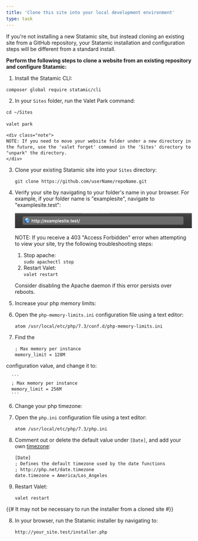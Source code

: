 ```yaml
---
title: 'Clone this site into your local development environment'
type: task
---
```


<!--  For demonstration only, these steps have not yet been verified -->

If you're not installing a new Statamic site, but instead cloning an existing site from a GitHub repository, your Statamic installation and configuration steps will be different from a standard install.

**Perform the following steps to clone a website from an existing repository and configure Statamic:**

1. Install the Statamic CLI:

  ```
  composer global require statamic/cli
  ```

2. In your `Sites` folder, run the Valet Park command:

  ```
  cd ~/Sites

  valet park
  ```

    <div class="note">
    NOTE: If you need to move your website folder under a new directory in the future, use the 'valet forget' command in the 'Sites' directory to "unpark" the directory.
    </div>

3. Clone your existing Statamic site into your `Sites` directory:

    ```
    git clone https://github.com/userName/repoName.git
    ```

4. Verify your site by navigating to your folder's name in your browser. For example, if your folder name is "examplesite", navigate to "examplesite.test":

    ![browser bar image](/assets/img/verifysitename.png)

    <div class="note">
    <p>NOTE: If you receive a 403 "Access Forbidden" error when attempting to view your site, try the following troubleshooting steps:</p>

    <ol>
    <li>
    Stop apache: <br/>
    <code>sudo apachectl stop</code>
    </li>
    <li>
    Restart Valet: <br/>
    <code>valet restart</code>
    </li>
    </ol>


    <p>Consider disabling the Apache daemon if this error persists over reboots.</p>
    </div>

5. Increase your php memory limits:

  1. Open the `php-memory-limits.ini` configuration file using a text editor:

      ```
      atom /usr/local/etc/php/7.3/conf.d/php-memory-limits.ini
      ```

  2. Find the
      ```
      ; Max memory per instance
      memory_limit = 128M
      ```
  configuration value, and change it to:

      ```
      ; Max memory per instance
      memory_limit = 256M
      ```

6. Change your php timezone:

  1. Open the `php.ini` configuration file using a text editor:

      ```
      atom /usr/local/etc/php/7.3/php.ini
      ```

  2. Comment out or delete the default value under `[Date]`, and add your own [timezone](https://www.php.net/manual/en/timezones.america.php):

      ```
      [Date]
      ; Defines the default timezone used by the date functions
      ; http://php.net/date.timezone
      date.timezone = America/Los_Angeles
      ```

7. Restart Valet:

    ```
    valet restart
    ```

{{# It may not be necessary to run the installer from a cloned site #}}

8. In your browser, run the Statamic installer by navigating to:

    ```
    http://your_site.test/installer.php
    ```

<!-- For demonstration only, these steps have not yet been verified -->
